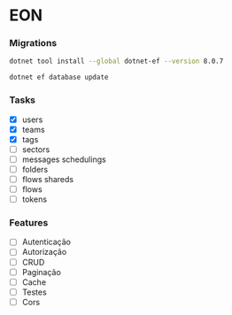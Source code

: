 # EON

### Migrations

```bash
dotnet tool install --global dotnet-ef --version 8.0.7
```

```bash
dotnet ef database update
```

### Tasks

- [X] users
- [X] teams
- [x] tags
- [ ] sectors
- [ ] messages schedulings
- [ ] folders
- [ ] flows shareds
- [ ] flows
- [ ] tokens

### Features

- [ ] Autenticação
- [ ] Autorização
- [ ] CRUD
- [ ] Paginação
- [ ] Cache
- [ ] Testes
- [ ] Cors
